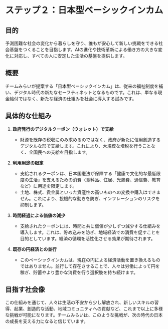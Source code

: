 
# ステップ２：日本型ベーシックインカム

## 目的

予測困難な社会の変化から暮らしを守り、誰もが安心して新しい挑戦をできる社会基盤をつくることを目指します。AIの進化や技術革新による働き方の大きな変化に対応し、すべての人に安定した生活の基盤を提供します。

## 概要

チームみらいが提案する「日本型ベーシックインカム」は、従来の福祉制度を補い、デジタル時代の新たなセーフティネットとなるものです。これは、単なる現金給付ではなく、新たな経済の仕組みを社会に導入する試みです。

## 具体的な仕組み

1.  **政府発行のデジタルクーポン（ウォレット）で支給**
    *   財源を既存の税収にのみ求めるのではなく、政府が新たに信用創造するデジタルな形で支給します。これにより、大規模な増税を行うことなく、全国民への支給を目指します。

2.  **利用用途の限定**
    *   支給されるクーポンは、日本国憲法が保障する「健康で文化的な最低限度の生活」を支えるための消費（食料品、住居、光熱費、通信費、教育など）に用途を限定します。
    *   土地、株式、貴金属といった資産性の高いものへの変換や購入はできません。これにより、投機的な動きを防ぎ、インフレーションのリスクを抑制します。

3.  **時間経過による価値の減少**
    *   支給されたクーポンには、時間と共に価値が少しずつ減少する仕組みを導入します。これは、貯め込みを防ぎ、地域経済での消費を促すことを目的としています。経済の循環を活性化させる効果が期待されます。

4.  **既存の円経済との並行**
    *   このベーシックインカムは、現在の円による経済活動を置き換えるものではありません。並行して存在させることで、人々は労働によって円を稼ぎ、貯蓄やより豊かな消費を行う選択肢を持ち続けます。

## 目指す社会像

この仕組みを通じて、人々は生活の不安から少し解放され、新しいスキルの習得、起業、創造的な活動、地域コミュニティへの貢献など、これまで以上に多様な挑戦が可能になります。チームみらいは、このような挑戦が、次の時代の日本の成長を支える力になると信じています。
